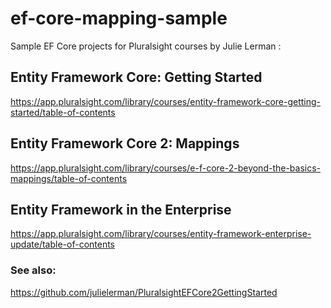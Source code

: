 # ef-core-mapping-sample

Sample EF Core projects for Pluralsight courses by Julie Lerman :  

## Entity Framework Core: Getting Started

https://app.pluralsight.com/library/courses/entity-framework-core-getting-started/table-of-contents

## Entity Framework Core 2: Mappings

https://app.pluralsight.com/library/courses/e-f-core-2-beyond-the-basics-mappings/table-of-contents

## Entity Framework in the Enterprise

https://app.pluralsight.com/library/courses/entity-framework-enterprise-update/table-of-contents


### See also:

https://github.com/julielerman/PluralsightEFCore2GettingStarted

